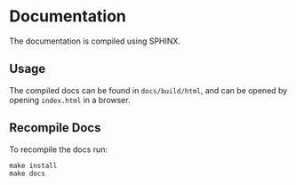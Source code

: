 # Documentation

The documentation is compiled using SPHINX.


## Usage
The compiled docs can be found in `docs/build/html`, and can be opened by opening `index.html` in a browser.


## Recompile Docs

To recompile the docs run:
```
make install
make docs
```